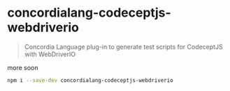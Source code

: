 # concordialang-codeceptjs-webdriverio

> Concordia Language plug-in to generate test scripts for CodeceptJS with WebDriverIO

more soon

```bash
npm i --save-dev concordialang-codeceptjs-webdriverio
```
